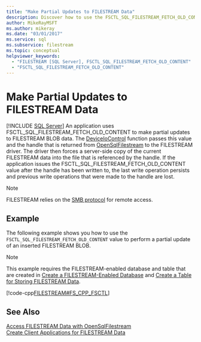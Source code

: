 ```yaml
---
title: "Make Partial Updates to FILESTREAM Data"
description: Discover how to use the FSCTL_SQL_FILESTREAM_FETCH_OLD_CONTENT value to make partial updates to FILESTREAM BLOB data. View an example of a partial update.
author: MikeRayMSFT
ms.author: mikeray
ms.date: "03/01/2017"
ms.service: sql
ms.subservice: filestream
ms.topic: conceptual
helpviewer_keywords:
  - "FILESTREAM [SQL Server], FSCTL_SQL_FILESTREAM_FETCH_OLD_CONTENT"
  - "FSCTL_SQL_FILESTREAM_FETCH_OLD_CONTENT"
---
```

# Make Partial Updates to FILESTREAM Data
 [!INCLUDE [SQL Server](../../includes/applies-to-version/sqlserver.md)]
  An application uses FSCTL_SQL_FILESTREAM_FETCH_OLD_CONTENT to make partial updates to FILESTREAM BLOB data. The [DeviceIoControl](/windows/win32/api/ioapiset/nf-ioapiset-deviceiocontrol) function passes this value and the handle that is returned from [OpenSqlFilestream](../../relational-databases/blob/access-filestream-data-with-opensqlfilestream.md) to the FILESTREAM driver. The driver then forces a server-side copy of the current FILESTREAM data into the file that is referenced by the handle. If the application issues the FSCTL_SQL_FILESTREAM_FETCH_OLD_CONTENT value after the handle has been written to, the last write operation persists and previous write operations that were made to the handle are lost.  
  
> [!NOTE]  
>  FILESTREAM relies on the [SMB protocol](/windows/win32/fileio/microsoft-smb-protocol-and-cifs-protocol-overview) for remote access.  
  
## Example  
 The following example shows you how to use the `FSCTL_SQL_FILESTREAM_FETCH_OLD_CONTENT` value to perform a partial update of an inserted FILESTREAM BLOB.  
  
> [!NOTE]  
>  This example requires the FILESTREAM-enabled database and table that are created in [Create a FILESTREAM-Enabled Database](../../relational-databases/blob/create-a-filestream-enabled-database.md) and [Create a Table for Storing FILESTREAM Data](../../relational-databases/blob/create-a-table-for-storing-filestream-data.md).  
  
 [!code-cpp[FILESTREAM#FS_CPP_FSCTL](../../relational-databases/blob/codesnippet/cpp/make-partial-updates-to-_1.cpp)]  
  
## See Also  
 [Access FILESTREAM Data with OpenSqlFilestream](../../relational-databases/blob/access-filestream-data-with-opensqlfilestream.md)   
 [Create Client Applications for FILESTREAM Data](../../relational-databases/blob/create-client-applications-for-filestream-data.md)  
  
